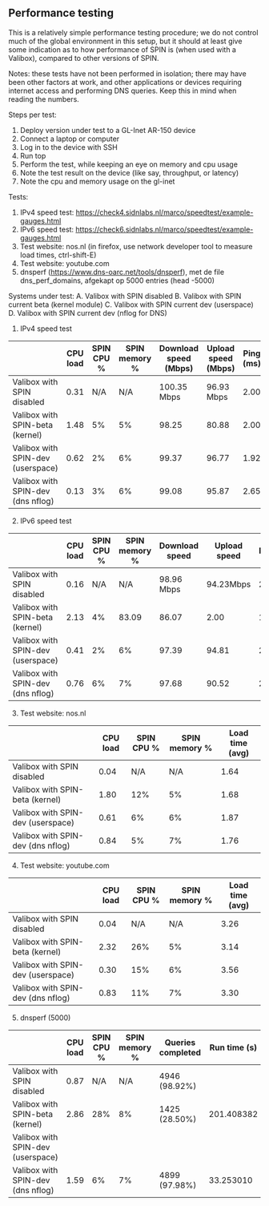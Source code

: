 
Performance testing
--------------------------

This is a relatively simple performance testing procedure; we do not control much of the global environment in this setup, but it should at least give some indication as to how performance of SPIN is (when used with a Valibox), compared to other versions of SPIN.

Notes: these tests have not been performed in isolation; there may have been other factors at work, and other applications or devices requiring internet access and performing DNS queries. Keep this in mind when reading the numbers.

Steps per test:
1. Deploy version under test to a GL-Inet AR-150 device
2. Connect a laptop or computer
3. Log in to the device with SSH
4. Run top
5. Perform the test, while keeping an eye on memory and cpu usage
6. Note the test result on the device (like say, throughput, or latency)
7. Note the cpu and memory usage on the gl-inet

Tests:
1. IPv4 speed test: https://check4.sidnlabs.nl/marco/speedtest/example-gauges.html
2. IPv6 speed test: https://check6.sidnlabs.nl/marco/speedtest/example-gauges.html
3. Test website: nos.nl (in firefox, use network developer tool to measure load times, ctrl-shift-E)
4. Test website: youtube.com
5. dnsperf (https://www.dns-oarc.net/tools/dnsperf), met de file dns_perf_domains, afgekapt op 5000 entries (head -5000)

Systems under test:
A. Valibox with SPIN disabled
B. Valibox with SPIN current beta (kernel module)
C. Valibox with SPIN current dev (userspace)
D. Valibox with SPIN current dev (nflog for DNS)


1. IPv4 speed test

|  | CPU load | SPIN CPU % | SPIN memory % | Download speed (Mbps) | Upload speed (Mbps) | Ping (ms) | Jitter (ms)
|-|-|-|-|-| -| -| -|
| Valibox with SPIN disabled | 0.31 | N/A | N/A | 100.35 Mbps | 96.93 Mbps | 2.00 | 0.30
| Valibox with SPIN-beta (kernel) | 1.48 | 5% | 5% | 98.25 | 80.88 | 2.00 | 0.96
| Valibox with SPIN-dev (userspace) | 0.62 | 2% | 6% | 99.37 | 96.77 | 1.92 | 1.00
| Valibox with SPIN-dev (dns nflog) | 0.13 | 3% | 6% | 99.08 | 95.87 | 2.65 | 0.97

2. IPv6 speed test

|  | CPU load | SPIN CPU % | SPIN memory % | Download speed | Upload speed | Ping | Jitter
|-|-|-|-|-| -| -| -|
| Valibox with SPIN disabled | 0.16 | N/A | N/A | 98.96 Mbps | 94.23Mbps | 2.62 | 3.90
| Valibox with SPIN-beta (kernel) | 2.13 | 4% | 83.09 | 86.07 | 2.00 | 1.90
| Valibox with SPIN-dev (userspace) | 0.41 | 2% | 6% | 97.39 | 94.81 | 2.00 | 0.74
| Valibox with SPIN-dev (dns nflog) | 0.76 | 6% | 7% | 97.68 | 90.52 | 2.00 | 0.79

3. Test website: nos.nl

|  | CPU load | SPIN CPU % | SPIN memory % | Load time (avg)
|-|-|-|-|-|
| Valibox with SPIN disabled | 0.04 | N/A | N/A | 1.64
| Valibox with SPIN-beta (kernel) | 1.80 | 12% | 5% | 1.68
| Valibox with SPIN-dev (userspace) | 0.61 | 6% | 6% | 1.87
| Valibox with SPIN-dev (dns nflog) | 0.84 | 5% | 7% | 1.76

4. Test website: youtube.com

|  | CPU load | SPIN CPU % | SPIN memory % | Load time (avg)
|-|-|-|-|-|
| Valibox with SPIN disabled | 0.04 | N/A | N/A | 3.26
| Valibox with SPIN-beta (kernel) | 2.32 | 26% | 5% | 3.14
| Valibox with SPIN-dev (userspace) | 0.30 | 15% | 6% |  3.56
| Valibox with SPIN-dev (dns nflog) | 0.83 | 11% | 7% | 3.30

5. dnsperf (5000)

|  | CPU load | SPIN CPU % | SPIN memory % | Queries completed | Run time (s)
|-|-|-|-|-|-|
| Valibox with SPIN disabled | 0.87 | N/A | N/A | 4946 (98.92%)
| Valibox with SPIN-beta (kernel) | 2.86 | 28% | 8% | 1425 (28.50%) | 201.408382
| Valibox with SPIN-dev (userspace)
| Valibox with SPIN-dev (dns nflog) | 1.59 | 6% | 7% | 4899 (97.98%) | 33.253010



